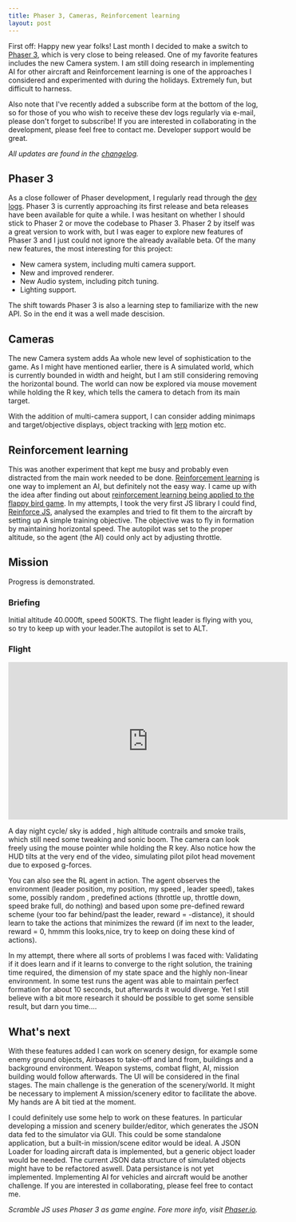 ```yaml
---
title: Phaser 3, Cameras, Reinforcement learning
layout: post
---
```


First off: Happy new year folks! Last month I decided to make a switch to [Phaser 3](https://phaser.io/phaser3), which is very close to being released. 
One of my favorite features includes the new Camera system. I am still doing research in implementing AI for other aircraft and Reinforcement learning is one of the approaches I  considered and experimented with during the holidays. 
Extremely fun, but difficult to harness.

Also note that I've recently added a subscribe form  at the bottom of the log, so for those of you who wish to receive these dev logs regularly via e-mail, please don't forget to subscribe!  If you are interested in collaborating in the development, please feel free to contact me.  Developer support would be great.

*All updates are found in the [changelog](/scrambledev/2017/10/01/changelog.html).*

## Phaser 3

As a close follower of Phaser development, I regularly read through the [dev logs](https://phaser.io/phaser3/devlog). Phaser 3 is currently approaching its first release and beta releases have been available for quite a while. I was hesitant on whether I should stick to Phaser 2 or move the codebase to Phaser 3. Phaser 2 by itself was a great version to work with, but I was eager to explore new features of Phaser 3 and I just could not ignore the already available beta. Of the many new features, the most interesting for this project:

- New camera system, including multi camera support.
- New and improved renderer.
- New Audio system, including pitch tuning.
-  Lighting support.

The shift towards Phaser 3 is also a learning step to familiarize with the new API. So in the end it was a well made descision.

## Cameras

The new Camera system adds Aa whole new level of sophistication to the game. As I might have mentioned earlier, there is A simulated world, which is currently bounded in width and height, but I am still considering removing the horizontal bound.
The world can now be explored via mouse movement while holding the R key,  which tells the camera to detach from its main target. 

With the addition of multi-camera support, I can consider adding minimaps and target/objective displays, object tracking with [lerp](https://en.wikipedia.org/wiki/Linear_interpolation) motion etc.

## Reinforcement learning

This was another experiment that kept me busy and probably even distracted from the main work needed to be done. [Reinforcement learning](https://en.wikipedia.org/wiki/Reinforcement_learning) is one way to implement an AI, but definitely not the easy way. I came up with the idea after finding out about [reinforcement learning being applied to the flappy bird game](https://github.com/yenchenlin/DeepLearningFlappyBird). In my attempts, I took the very first JS library I could find, [Reinforce JS](https://github.com/karpathy/reinforcejs), analysed the examples and tried to fit them to the aircraft by setting up A simple training objective. The objective was to fly in formation  by maintaining horizontal speed. The autopilot was set to the proper altitude, so the agent (the AI) could only act by adjusting throttle.

## Mission

Progress is demonstrated.

### Briefing

Initial altitude 40.000ft, speed 500KTS. The flight leader is flying with you, so try to keep up with your leader.The autopilot is set to ALT.

### Flight

<iframe width="560" height="315" src="https://www.youtube.com/embed/Ao0Ym0OZYvQ?rel=0" frameborder="0" gesture="media" allowfullscreen></iframe>

A day night cycle/ sky is added , high altitude contrails and smoke trails, which still need some tweaking and sonic boom. The camera can look freely using the mouse pointer while holding the R key. Also notice how the HUD tilts at the very end of the video, simulating pilot pilot head movement due to exposed g-forces.  

You can also see the RL agent in action. The agent observes the environment (leader position, my position, my speed , leader speed), takes some, possibly random , predefined actions (throttle up, throttle down, speed brake full, do nothing) and based upon some pre-defined reward scheme (your too far behind/past the leader, reward = -distance), it should learn to take the actions that minimizes the reward (if im next to the leader, reward = 0,  hmmm this looks,nice, try to keep on doing these kind of actions).

In my attempt, there where all sorts of problems I was faced with: Validating if it does learn and if it learns to converge to the right solution, the training time required,  the dimension of my state space and  the highly non-linear environment. In some test runs the agent was able to maintain perfect formation for about 10 seconds, but afterwards it would diverge. Yet I still believe with a bit more research it should be possible to get some sensible result, but darn you time....

## What's next

With these features added I can work on scenery design, for example some enemy ground objects, Airbases to take-off and land from, buildings and a background environment. Weapon systems, combat flight, AI, mission building would follow afterwards. The UI will be considered in the final stages. The main challenge is the generation of the scenery/world. It might  be necessary to implement A mission/scenery editor to facilitate the above. My hands are A bit tied at the moment.

I could definitely use some help to work on these features. In particular developing a mission and scenery builder/editor, which generates the JSON data fed to the simulator via GUI. This could be some standalone application, but a built-in mission/scene editor would be ideal. A JSON Loader for loading aircraft data is implemented, but a generic object loader would be needed. The current JSON data structure of simulated objects might have to be refactored aswell. Data persistance is not yet implemented.  Implementing AI for vehicles and aircraft would be another challenge. If you are interested in collaborating, please feel free to contact me.  

*Scramble JS uses Phaser 3 as game engine. Fore more info, visit [Phaser.io](http://www.phaser.io).*